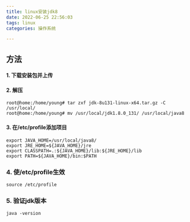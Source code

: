 ```yaml
---
title: linux安装jdk8
date: 2022-06-25 22:56:03
tags: linux
categories: 操作系统

---
```


## 方法

#### 1. 下载安装包并上传

#### 2.  解压

```shell
root@home:/home/young# tar zxf jdk-8u131-linux-x64.tar.gz -C /usr/local/
root@home:/home/young# mv /usr/local/jdk1.8.0_131/ /usr/local/java8
```

#### 3. 在/etc/profile添加项目

```shell
export JAVA_HOME=/usr/local/java8/
export JRE_HOME=${JAVA_HOME}/jre
export CLASSPATH=.:${JAVA_HOME}/lib:${JRE_HOME}/lib
export PATH=${JAVA_HOME}/bin:$PATH
```

### 4. 使/etc/profile生效

```shell
source /etc/profile
```

### 5. 验证jdk版本

```shell
java -version
```
